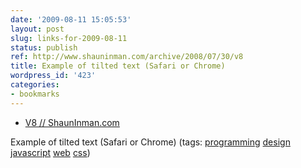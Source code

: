 ```yaml
---
date: '2009-08-11 15:05:53'
layout: post
slug: links-for-2009-08-11
status: publish
ref: http://www.shauninman.com/archive/2008/07/30/v8
title: Example of tilted text (Safari or Chrome)
wordpress_id: '423'
categories:
- bookmarks
---
```


  * [V8 // ShaunInman.com](http://www.shauninman.com/archive/2008/07/30/v8)


Example of tilted text (Safari or Chrome) (tags: [programming](http://delicious.com/eob/programming) [design](http://delicious.com/eob/design) [javascript](http://delicious.com/eob/javascript) [web](http://delicious.com/eob/web) [css](http://delicious.com/eob/css))



